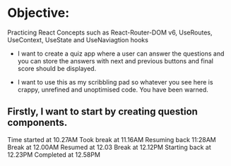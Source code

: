 # Objective:
Practicing React Concepts such as React-Router-DOM v6, UseRoutes, UseContext, UseState and UseNaviagtion hooks

- I want to create a quiz app where a user can answer the questions and you can store the answers with next and previous buttons and final score should be displayed.

- I want to use this as my scribbling pad so whatever you see here is crappy, unrefined and unoptimised code. You have been warned.

## Firstly, I want to start by creating question components.






Time started at 10.27AM Took break at 11.16AM Resuming back 11:28AM Break at 12.00AM Resumed at 12.03 Break at 12.12PM Starting back at 12.23PM Completed at 12.58PM
